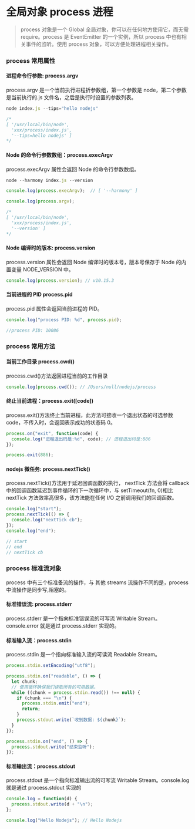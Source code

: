 # 全局对象 process 进程

> process 对象是一个 Global 全局对象，你可以在任何地方使用它，而无需 require。process 是 EventEmitter 的一个实例，所以 process 中也有相关事件的监听。使用 process 对象，可以方便处理进程相关操作。

### process 常用属性

#### 进程命令行参数: process.argv

process.argv 是一个当前执行进程折参数组，第一个参数是 node，第二个参数是当前执行的.js 文件名，之后是执行时设置的参数列表。

```js
node index.js --tips="hello nodejs"

/*
[ '/usr/local/bin/node',
  'xxx/process/index.js',
  '--tips=hello nodejs' ]
*/
```

#### Node 的命令行参数数组：process.execArgv

process.execArgv 属性会返回 Node 的命令行参数数组。

```js
node --harmony index.js --version

console.log(process.execArgv);  // [ '--harmony' ]

console.log(process.argv);

/*
[ '/usr/local/bin/node',
  'xxx/process/index.js',
  '--version' ]
*/

```

#### Node 编译时的版本: process.version

process.version 属性会返回 Node 编译时的版本号，版本号保存于 Node 的内置变量 NODE_VERSION 中。

```js
console.log(process.version); // v10.15.3
```

#### 当前进程的 PID process.pid

process.pid 属性会返回当前进程的 PID。

```js
console.log("process PID: %d", process.pid);

//process PID: 10086
```

### process 常用方法

#### 当前工作目录 process.cwd()

process.cwd()方法返回进程当前的工作目录

```js
console.log(process.cwd()); // /Users/null/nodejs/process
```

#### 终止当前进程：process.exit([code])

process.exit()方法终止当前进程，此方法可接收一个退出状态的可选参数 code，不传入时，会返回表示成功的状态码 0。

```js
process.on("exit", function(code) {
  console.log("进程退出码是:%d", code); // 进程退出码是:886
});

process.exit(886);
```

#### nodejs 微任务: process.nextTick()

process.nextTick()方法用于延迟回调函数的执行， nextTick 方法会将 callback 中的回调函数延迟到事件循环的下一次循环中，与 setTimeout(fn, 0)相比 nextTick 方法效率高很多，该方法能在任何 I/O 之前调用我们的回调函数。

```js
console.log("start");
process.nextTick(() => {
  console.log("nextTick cb");
});
console.log("end");

// start
// end
// nextTick cb
```

### process 标准流对象

process 中有三个标准备流的操作，与 其他 streams 流操作不同的是，process 中流操作是同步写,阻塞的。

#### 标准错误流: process.stderr

process.stderr 是一个指向标准错误流的可写流 Writable Stream。console.error 就是通过 process.stderr 实现的。

#### 标准输入流：process.stdin

process.stdin 是一个指向标准输入流的可读流 Readable Stream。

```js
process.stdin.setEncoding("utf8");

process.stdin.on("readable", () => {
  let chunk;
  // 使用循环确保我们读取所有的可用数据。
  while ((chunk = process.stdin.read()) !== null) {
    if (chunk === "\n") {
      process.stdin.emit("end");
      return;
    }
    process.stdout.write(`收到数据: ${chunk}`);
  }
});

process.stdin.on("end", () => {
  process.stdout.write("结束监听");
});
```

#### 标准输出流：process.stdout

process.stdout 是一个指向标准输出流的可写流 Writable Stream。console.log 就是通过 process.stdout 实现的

```js
console.log = function(d) {
  process.stdout.write(d + "\n");
};

console.log("Hello Nodejs"); // Hello Nodejs
```
